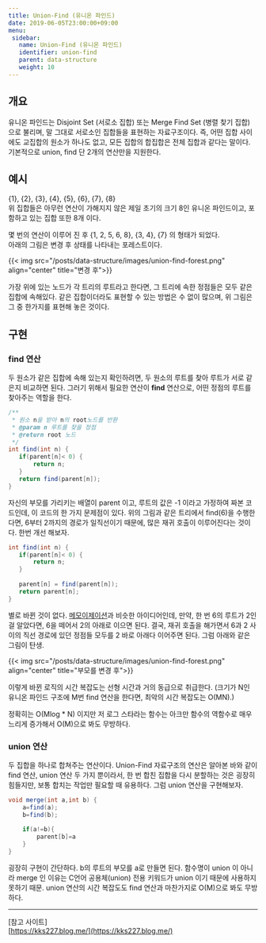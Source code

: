 ```yaml
---
title: Union-Find (유니온 파인드)
date: 2019-06-05T23:00:00+09:00
menu:
 sidebar:
   name: Union-Find (유니온 파인드)
   identifier: union-find
   parent: data-structure
   weight: 10
---
```


## 개요

유니온 파인드는 Disjoint Set (서로소 집합) 또는 Merge Find Set (병렬 찾기 집합) 으로 불리며, 말 그대로 서로소인 집합들을 표현하는 자료구조이다. 즉, 어떤 집합 사이에도 교집합의 원소가
하나도 없고, 모든 집합의 합집합은 전체 집합과 같다는 말이다. 기본적으로 union, find 단 2개의 연산만을 지원한다.

## 예시

{1}, {2}, {3}, {4}, {5}, {6}, {7}, {8}   
위 집합들은 아무런 연산이 가해지지 않은 제일 초기의 크기 8인 유니온 파인드이고, 포함하고 있는 집합 또한 8개 이다.

몇 번의 연산이 이루어 진 후 {1, 2, 5, 6, 8}, {3, 4}, {7} 의 형태가 되었다.   
아래의 그림은 변경 후 상태를 나타내는 포레스트이다.

{{< img src="/posts/data-structure/images/union-find-forest.png" align="center" title="변경 후">}}

가장 위에 있는 노드가 각 트리의 루트라고 한다면, 그 트리에 속한 정점들은 모두 같은 집합에 속해있다. 같은 집합이더라도 표현할 수 있는 방법은 수 없이 많으며, 위 그림은 그 중 한가지를 표현해 놓은 것이다.

## 구현

### find 연산

두 원소가 같은 집합에 속해 있는지 확인하려면, 두 원소의 루트를 찾아 루트가 서로 같은지 비교하면 된다. 그러기 위해서 필요한 연산이 **find** 연산으로, 어떤 정점의 루트를 찾아주는
   역할을 한다.

```java
/**
 * 원소 n을 받아 n의 root노드를 반환
 * @param n 루트를 찾을 정점
 * @return root 노드
 */
int find(int n) {
   if(parent[n]< 0) {
       return n;
   }
   return find(parent[n]);
}
```

자신의 부모를 가리키는 배열이 parent 이고, 루트의 값은 -1 이라고 가정하여 짜본 코드인데, 이 코드의 한 가지 문제점이 있다. 위의 그림과 같은 트리에서 find(6)을 수행한다면, 6부터 2까지의 경로가 일직선이기 때문에, 많은
재귀 호출이 이루어진다는 것이다. 한번 개선 해보자.

```java
int find(int n) {
   if(parent[n]< 0) {
       return n;
   }
   
   parent[n] = find(parent[n]);
   return parent[n];
}
```

별로 바뀐 것이
없다. [메모이제이션](https://ko.wikipedia.org/wiki/%EB%A9%94%EB%AA%A8%EC%9D%B4%EC%A0%9C%EC%9D%B4%EC%85%98)과 비슷한 아이디어인데, 만약, 한 번 6의 루트가 2인걸 알았다면, 6을 떼어서 2의 아래로 이으면 된다. 결국, 재귀 호출을 해가면서 6과 2 사이의 직선 경로에 있던 정점들 모두를 2 바로 아래다 이어주면 된다.
그럼 아래와 같은 그림이 탄생.

{{< img src="/posts/data-structure/images/union-find-forest.png" align="center" title="부모를 변경 후">}}

이렇게 바뀐 로직의 시간 복잡도는 선형 시간과 거의 동급으로 취급한다.
(크기가 N인 유니온 파인드 구조에 M번 find 연산을 한다면, 최악의 시간 복잡도는 O(MN).)

정확히는 O(Mlog * N) 이지만 저 로그 스타라는 함수는 아크만 함수의 역함수로 매우 느리게 증가해서 O(M)으로 봐도 무방하다.

### union 연산

두 집합을 하나로 합쳐주는 연산이다. Union-Find 자료구조의 연산은 알아본 바와 같이 find 연산, union 연산 두 가지 뿐이라서, 한 번 합친 집합을 다시 분할하는 것은 굉장히 힘들지만, 보통 합치는 작업만 필요할 때 유용하다. 그럼 union 연산을 구현해보자.

```java
void merge(int a,int b) {
    a=find(a);
    b=find(b);
    
    if(a!=b){
        parent[b]=a
    }
}
```

굉장히 구현이 간단하다. b의 루트의 부모를 a로 만들면 된다. 함수명이 union 이 아니라 merge 인 이유는 C언어 공용체(union) 전용 키워드가 union 이기 때문에 사용하지 못하기 때문. union 연산의 시간 복잡도도 find 연산과 마찬가지로 O(M)으로 봐도 무방하다.

--- 

[참고 사이트]   
[https://kks227.blog.me/](https://kks227.blog.me/)
